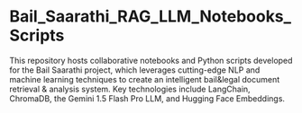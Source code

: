 # Bail_Saarathi_RAG_LLM_Notebooks_Scripts
This repository hosts collaborative notebooks and Python scripts developed for the Bail Saarathi project, which leverages cutting-edge NLP and machine learning techniques to create an intelligent bail&amp;legal document retrieval &amp; analysis system. Key technologies include LangChain, ChromaDB, the Gemini 1.5 Flash Pro LLM, and Hugging Face Embeddings.
